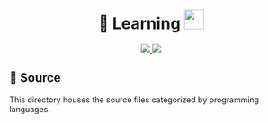 <div align="center" display="block">
    <h1>🤔 Learning <img height="35" src="https://upload.wikimedia.org/wikipedia/commons/f/f8/Vulkan_API_logo.svg"></h1>
    <div style="margin:10px" align="center">
        <a href="https://www.cplusplus.com/info/description/">
                <img src="https://img.shields.io/badge/C++-20-f34b7d.svg?style=flat&logo=c%2B%2B">
        </a>
        <a href="https://cmake.org/"><img src="https://img.shields.io/badge/CMake-3.22-DA3434.svg?style=flat&logo=cmake">
        </a>
    </div>
</div>

## 📂 Source
This directory houses the source files categorized by programming languages.